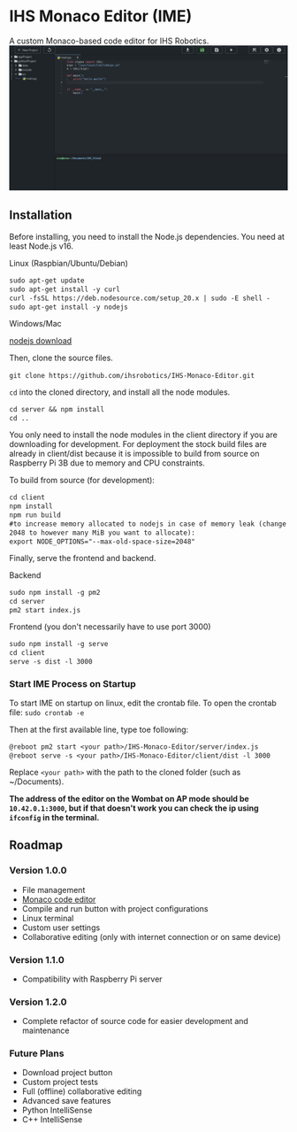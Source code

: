 # IHS Monaco Editor (IME)

A custom Monaco-based code editor for IHS Robotics.
![Demo Image](./demo.png)

## Installation

Before installing, you need to install the Node.js dependencies. You need at least Node.js v16.

Linux (Raspbian/Ubuntu/Debian)

```shell
sudo apt-get update
sudo apt-get install -y curl
curl -fsSL https://deb.nodesource.com/setup_20.x | sudo -E shell -
sudo apt-get install -y nodejs
```

Windows/Mac

[nodejs download](https://nodejs.org/en/download)

Then, clone the source files.

`git clone https://github.com/ihsrobotics/IHS-Monaco-Editor.git`

`cd` into the cloned directory, and install all the node modules.

```shell
cd server && npm install
cd ..
```

You only need to install the node modules in the client directory if you are downloading for development. For deployment the stock build files are already in client/dist because it is impossible to build from source on Raspberry Pi 3B due to memory and CPU constraints.

To build from source (for development):

```shell
cd client
npm install
npm run build
#to increase memory allocated to nodejs in case of memory leak (change 2048 to however many MiB you want to allocate):
export NODE_OPTIONS="--max-old-space-size=2048"
```

Finally, serve the frontend and backend.

Backend

```shell
sudo npm install -g pm2
cd server
pm2 start index.js
```

Frontend (you don't necessarily have to use port 3000)

```shell
sudo npm install -g serve
cd client
serve -s dist -l 3000
```

### Start IME Process on Startup

To start IME on startup on linux, edit the crontab file.
To open the crontab file:
`sudo crontab -e`

Then at the first available line, type toe following:

```shell
@reboot pm2 start <your path>/IHS-Monaco-Editor/server/index.js
@reboot serve -s <your path>/IHS-Monaco-Editor/client/dist -l 3000
```

Replace `<your path>` with the path to the cloned folder (such as ~/Documents).

**The address of the editor on the Wombat on AP mode should be `10.42.0.1:3000`, but if that doesn't work you can check the ip using `ifconfig` in the terminal.**

## Roadmap

### Version 1.0.0

- File management
- [Monaco code editor](https://microsoft.github.io/monaco-editor/)
- Compile and run button with project configurations
- Linux terminal
- Custom user settings
- Collaborative editing (only with internet connection or on same device)

### Version 1.1.0

- Compatibility with Raspberry Pi server

### Version 1.2.0

- Complete refactor of source code for easier development and maintenance

### Future Plans

- Download project button
- Custom project tests
- Full (offline) collaborative editing
- Advanced save features
- Python IntelliSense
- C++ IntelliSense
